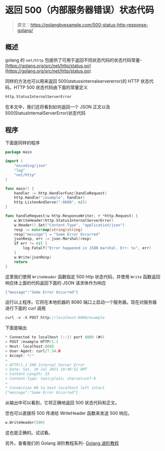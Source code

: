 # 返回 500（内部服务器错误）状态代码

> 原文：<https://golangbyexample.com/500-status-http-response-golang/>

## **概述**

golang 的 `net/http` 包提供了可用于返回不同状态代码的状态代码常量-[https://golang.org/src/net/http/status.go](https://golang.org/src/net/http/status.go)

同样的方法也可以用来返回 500(statussinternalservererror)的 HTTP 状态代码。HTTP 500 状态代码由下面的常量定义

```go
http.StatusInternalServerError
```

在本文中，我们还将看到如何返回一个 JSON 正文以及 500(StatusInternalServerError)状态代码

## **程序**

下面是同样的程序

```go
package main

import (
	"encoding/json"
	"log"
	"net/http"
)

func main() {
	handler := http.HandlerFunc(handleRequest)
	http.Handle("/example", handler)
	http.ListenAndServe(":8080", nil)
}

func handleRequest(w http.ResponseWriter, r *http.Request) {
	w.WriteHeader(http.StatusInternalServerError)
	w.Header().Set("Content-Type", "application/json")
	resp := make(map[string]string)
	resp["message"] = "Some Error Occurred"
	jsonResp, err := json.Marshal(resp)
	if err != nil {
		log.Fatalf("Error happened in JSON marshal. Err: %s", err)
	}
	w.Write(jsonResp)
	return
}
```

这里我们使用 `WriteHeader` 函数指定 500 http 状态代码，并使用 `Write` 函数返回响应体上面的代码返回下面的 JSON 请求体作为响应

```go
{"message":"Some Error Occurred"}
```

运行以上程序。它将在本地机器的 8080 端口上启动一个服务器。现在对服务器进行下面的 curl 调用

```go
curl -v -X POST http://localhost:8080/example
```

下面是输出

```go
* Connected to localhost (::1) port 8080 (#0)
> POST /example HTTP/1.1
> Host: localhost:8080
> User-Agent: curl/7.54.0
> Accept: */*
> 
< HTTP/1.1 500 Internal Server Error
< Date: Sat, 10 Jul 2021 10:49:52 GMT
< Content-Length: 33
< Content-Type: text/plain; charset=utf-8
< 
* Connection #0 to host localhost left intact
{"message":"Some Error Occurred"}
```

从输出中可以看到，它将正确地返回 500 状态代码和正文。

您也可以直接将 500 传递给 WriteHeader 函数来发送 500 响应。

```go
w.WriteHeader(500)
```

这也是正确的。试试看。

另外，查看我们的 Golang 进阶教程系列- [Golang 进阶教程](https://golangbyexample.com/golang-comprehensive-tutorial/)
